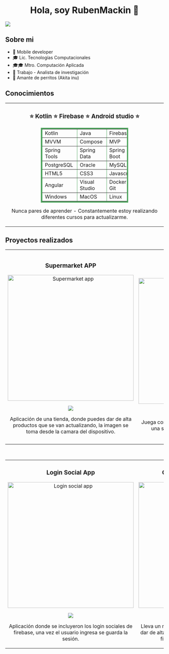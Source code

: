 <div align="center">
<h1 align="center">Hola, soy RubenMackin 👋</h1>
</div>
<img src="https://i.imgur.com/lcsDHt8.jpg">

## Sobre mi

- 📲 Mobile developer
- 🎓 Lic. Tecnologías Computacionales
- 🎓🎓 Mtro. Computación Aplicada
- 📝 Trabajo - Analista de investigación
- 🐶 Amante de perritos (Akita inu)

## Conocimientos 

<table>
<tr>
<td width="100%">
<h3 align="center">⭐ Kotlin ⭐ Firebase ⭐ Android studio ⭐</h3>
<div align="center">
  
<table style='border: 4px #52a761 solid; width: 57%' align='center' border='1'>
        <tr>
            <td>Kotlin&nbsp;</td>
            <td>Java&nbsp;</td>
            <td>Firebase&nbsp;</td>
        </tr>
        <tr>
            <td>MVVM&nbsp;</td>
            <td>Compose&nbsp;</td>
            <td>MVP&nbsp;</td>
        </tr>
        <tr>
            <td>Spring Tools&nbsp;</td>
            <td>Spring Data&nbsp;</td>
            <td>Spring Boot&nbsp;</td>
        </tr>
      <tr>
            <td>PostgreSQL&nbsp;</td>
            <td>Oracle&nbsp;</td>
            <td>MySQL&nbsp;</td>
        </tr>
      <tr>
            <td>HTML5&nbsp;</td>
            <td>CSS3&nbsp;</td>
            <td>Javascript&nbsp;</td>
      <tr>
            <td>Angular&nbsp;</td>
            <td>Visual Studio&nbsp;</td>
            <td>Docker / Git&nbsp;</td>
        </tr>
      <tr>
            <td>Windows&nbsp;</td>
            <td>MacOS&nbsp;</td>
            <td>Linux&nbsp;</td>
        </tr>
</table>

<p>Nunca pares de aprender</strong> - Constantemente estoy realizando diferentes cursos para actualizarme.</p>
</div>
                                                                                      
</td>
</tr>
</table>

## Proyectos realizados
<table>
<tr>
<td width="50%">
<h3 align="center">Supermarket APP</h3>
<div align="center">
<a href="https://github.com/RubenMackin/SupermarketApp" target="_blank"><img src="https://i.imgur.com/kgP7qMj.jpg" width="400" alt="Supermarket app"></a>
    <p>
<a href="https://github.com/RubenMackin/SupermarketApp" target="_blank">
<img src="https://img.shields.io/badge/C%C3%93DIGO-cfaae0?style=for-the-badge&logo=github&logoColor=black">
</a>
</p>
<p>Aplicación de una tienda, donde puedes dar de alta productos que se van actualizando, la imagen se toma desde la camara del dispositivo.</p>
</div>
                                                                                      
</td>

<td width="50%">
               <br>
<h3 align="center">Juego TicTacToe (Gato)</h3>
<div align="center">                                       
<a href="https://github.com/RubenMackin/TicTacToe" target="_blank"><img src="https://i.imgur.com/07LAnmV.jpg" width="400" alt="Tictactoe app"></a>
<br>
  <p>
<a href="https://github.com/RubenMackin/TicTacToe" target="_blank">
<img src="https://img.shields.io/badge/C%C3%93DIGO-cfaae0?style=for-the-badge&logo=github&logoColor=black">
</a>
</p>
</p>Juega con tus amigos el tipico juego del gato, crea una sala y comparte el id con tus amigos y desmuestra quien es el mejor.</p>
</div>                                                             
</table>                                                                                 
</div>
<br>

<table>
<tr>
<td width="50%">
<h3 align="center">Login Social App</h3>
<div align="center">
<a href="https://github.com/RubenMackin/FireLogin" target="_blank"><img src="https://i.imgur.com/onRHvcA.jpg" width="400" alt="Login social app"></a>
<p>
<a href="https://github.com/RubenMackin/FireLogin" target="_blank">
<img src="https://img.shields.io/badge/C%C3%93DIGO-cfaae0?style=for-the-badge&logo=github&logoColor=black">
</a>
</p>
<p>Aplicación donde se incluyeron los login sociales de firebase, una vez el usuario ingresa se guarda la sesión.</p>
</div>
                                                                                      
</td>       

<td width="50%">
<h3 align="center">Control personal financiero</h3>
<div align="center">
<a href="https://github.com/RubenMackin/ControlPeronalFinanciero" target="_blank"><img src="https://i.imgur.com/SxQ6z3S.jpg" width="400" alt="Control personal financiero"></a>
<p>
<a href="https://github.com/RubenMackin/ControlPeronalFinanciero" target="_blank">
<img src="https://img.shields.io/badge/C%C3%93DIGO-cfaae0?style=for-the-badge&logo=github&logoColor=black">
</a>
</p>
<p>Lleva un mejor control de gastos, en donde puedes dar de alta un concepto, cuanto debes, la fecha y al final se sumara para darte un total.</p>
</div>
                                                                                      
</td>  
</table>                                                                                 
</div>
<br>
